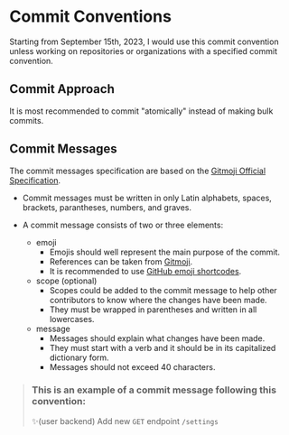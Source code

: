 # Commit Conventions

Starting from September 15th, 2023, I would use this commit convention unless working on repositories or organizations with a specified commit convention.

## Commit Approach

It is most recommended to commit "atomically" instead of making bulk commits.

## Commit Messages

The commit messages specification are based on the [Gitmoji Official Specification](https://gitmoji.dev/specification).

* Commit messages must be written in only Latin alphabets, spaces, brackets, parantheses, numbers, and graves.

* A commit message consists of two or three elements:
  * emoji
    * Emojis should well represent the main purpose of the commit.
    * References can be taken from [Gitmoji](https://gitmoji.dev).
    * It is recommended to use [GitHub emoji shortcodes](https://github.com/ikatyang/emoji-cheat-sheet).
  * scope (optional)
    * Scopes could be added to the commit message to help other contributors to know where the changes have been made.
    * They must be wrapped in parentheses and written in all lowercases. 
  * message
    * Messages should explain what changes have been made.
    * They must start with a verb and it should be in its capitalized dictionary form.
    * Messages should not exceed 40 characters.

> ### This is an example of a commit message following this convention:
> :sparkles:(user backend) Add new `GET` endpoint `/settings`